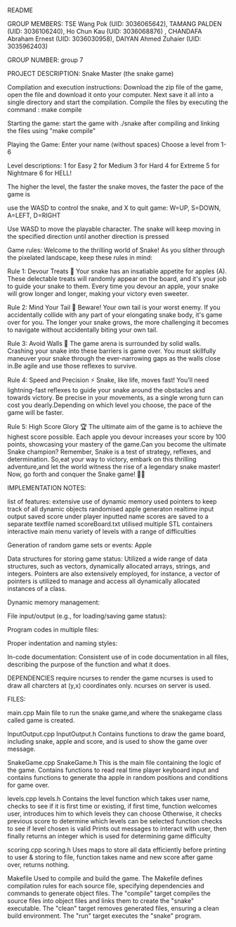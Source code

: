 README

GROUP MEMBERS: 
  TSE Wang Pok (UID: 3036065642), 
  TAMANG PALDEN (UID: 3036106240), 
  Ho Chun Kau (UID: 3036068876) , 
  CHANDAFA Abraham Ernest (UID: 3036030958),
  DAIYAN Ahmed Zuhaier (UID: 3035962403)
  
  
GROUP NUMBER: group 7

PROJECT DESCRIPTION: Snake Master (the snake game)

Compilation and execution instructions:
Download the zip file of the game, open the file and download it onto your computer. Next save it all into a single directory and start the compilation.
Compile the files by executing the command : make compile

Starting the game: 
start the game with ./snake after compiling and linking the files using "make compile"

Playing the Game:
Enter your name (without spaces)
Choose a level from 1-6

Level descriptions:
1 for Easy
2 for Medium
3 for Hard
4 for Extreme
5 for Nightmare
6 for HELL!

The higher the level, the faster the snake moves, the faster the pace of the game is

use the WASD to control the snake, and X to quit game:
W=UP,  S=DOWN,  A=LEFT,  D=RIGHT 

Use WASD to move the playable character. The snake will keep moving in the specified direction until another direction is pressed

Game rules:
Welcome to the thrilling world of Snake! 
As you slither through the pixelated landscape, keep these rules in mind:

Rule 1: Devour Treats 🍎
Your snake has an insatiable appetite for apples (A). These delectable treats will randomly appear on the board, and it's your job to guide your snake to them. Every time you devour an apple, your snake will grow longer and longer, making your victory even sweeter.

Rule 2: Mind Your Tail 🐍
Beware! Your own tail is your worst enemy. If you accidentally collide with any part of your elongating snake body, it's game over for you. The longer your snake grows, the more challenging it becomes to navigate without accidentally biting your own tail. 

Rule 3: Avoid Walls 🧱
The game arena is surrounded by solid walls. Crashing your snake into these barriers is game over. You must skillfully maneuver your snake through the ever-narrowing gaps as the walls close in.Be agile and use those reflexes to survive.

Rule 4: Speed and Precision ⚡️
Snake, like life, moves fast! You'll need lightning-fast reflexes to guide your snake around the obstacles and towards victory. Be precise in your movements, as a single wrong turn can cost you dearly.Depending on which level you choose, the pace of the game will be faster.

Rule 5: High Score Glory 🏆
The ultimate aim of the game is to achieve the highest score possible. Each apple you devour increases your score by 100 points, showcasing your mastery of the game.Can you become the ultimate Snake champion?
Remember, Snake is a test of strategy, reflexes, and determination. So,eat your way to victory, embark on this thrilling adventure,and let the world witness the rise of a legendary snake master!
Now, go forth and conquer the Snake game! 🐍🍎

IMPLEMENTATION NOTES:

list of features:
extensive use of dynamic memory
used pointers to keep track of all dynamic objects
randomised apple generaton
realtime input output
saved score under player inputted name
scores are saved to a separate textfile named scoreBoard.txt
utilised multiple STL containers
interactive main menu
variety of levels with a range of difficulties

Generation of random game sets or events:
Apple

Data structures for storing game status:
Utilized a wide range of data structures, such as vectors, dynamically allocated arrays, strings, and integers. Pointers are also extensively employed, for instance, a vector of pointers is utilized to manage and access all dynamically allocated instances of a class.

Dynamic memory management:

File input/output (e.g., for loading/saving game status):

Program codes in multiple files:

Proper indentation and naming styles:

In-code documentation:
Consistent use of in code documentation in all files, describing the purpose of the function and what it does.



DEPENDENCIES
require ncurses to render the game ncurses is used to draw all charcters at (y,x) coordinates only. ncurses on server is used.


FILES:

main.cpp
Main file to run the snake game,and where the snakegame class called game is created.

InputOutput.cpp InputOutput.h
Contains functions to draw the game board, including snake, apple and score, and is used to show the game over message.

SnakeGame.cpp SnakeGame.h
This is the main file containing the logic of the game. Contains functions to read real time player keyboard input and contains functions to generate tha apple in random positions and conditions for game over.

levels.cpp levels.h
Contains the level function which takes user name, checks to see if it is first time or existing, if first time, function welcomes user, introduces him to which levels they can choose
Otherwise, it checks previous score to determine which levels can be selected
function checks to see if level chosen is valid
Prints out messages to interact with user, then finally returns an integer
which is used for determining game difficulty

scoring.cpp scoring.h
Uses maps to store all data efficiently before printing to user & storing to file, function takes name and new score after game over, returns nothing.

Makefile
Used to compile and build the game. The Makefile defines compilation rules for each source file, specifying dependencies and commands to generate object files. The "compile" target compiles the source files into object files and links them to create the "snake" executable. The "clean" target removes generated files, ensuring a clean build environment. The "run" target executes the "snake" program.




